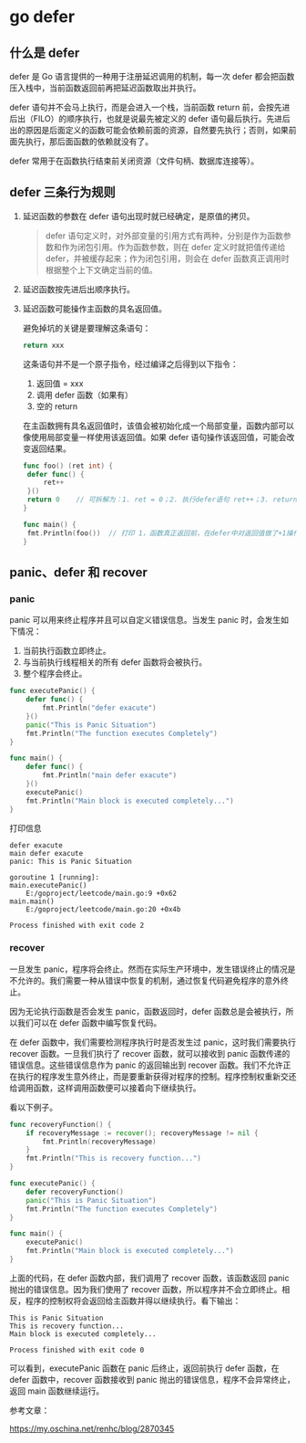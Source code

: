 # go defer

## 什么是 defer

defer 是 Go 语言提供的一种用于注册延迟调用的机制，每一次 defer 都会把函数压入栈中，当前函数返回前再把延迟函数取出并执行。

defer 语句并不会马上执行，而是会进入一个栈，当前函数 return 前，会按先进后出（FILO）的顺序执行，也就是说最先被定义的 defer 语句最后执行。先进后出的原因是后面定义的函数可能会依赖前面的资源，自然要先执行；否则，如果前面先执行，那后面函数的依赖就没有了。

defer 常用于在函数执行结束前关闭资源（文件句柄、数据库连接等）。

## defer 三条行为规则

1. 延迟函数的参数在 defer 语句出现时就已经确定，是原值的拷贝。

   > defer 语句定义时，对外部变量的引用方式有两种，分别是作为函数参数和作为闭包引用。作为函数参数，则在 defer 定义时就把值传递给 defer，并被缓存起来；作为闭包引用，则会在 defer 函数真正调用时根据整个上下文确定当前的值。

2. 延迟函数按先进后出顺序执行。

3. 延迟函数可能操作主函数的具名返回值。

   避免掉坑的关键是要理解这条语句：

   ```go
   return xxx
   ```

   这条语句并不是一个原子指令，经过编译之后得到以下指令：

   1. 返回值 = xxx
   2. 调用 defer 函数（如果有）
   3. 空的 return

   在主函数拥有具名返回值时，该值会被初始化成一个局部变量，函数内部可以像使用局部变量一样使用该返回值。如果 defer 语句操作该返回值，可能会改变返回结果。

   ```go
   func foo() (ret int) {
   	defer func() {
   		ret++
   	}()
   	return 0	// 可拆解为：1. ret = 0；2. 执行defer语句 ret++；3. return
   }
   
   func main() {
   	fmt.Println(foo())	// 打印 1，函数真正返回前，在defer中对返回值做了+1操作
   }
   ```

   

## panic、defer 和 recover

### panic

panic 可以用来终止程序并且可以自定义错误信息。当发生 panic 时，会发生如下情况：

1. 当前执行函数立即终止。
2. 与当前执行线程相关的所有 defer 函数将会被执行。
3. 整个程序会终止。

```go
func executePanic() {
	defer func() {
		fmt.Println("defer exacute")
	}()
	panic("This is Panic Situation")
	fmt.Println("The function executes Completely")
}

func main() {
	defer func() {
		fmt.Println("main defer exacute")
	}()
	executePanic()
	fmt.Println("Main block is executed completely...")
}
```

打印信息

```
defer exacute
main defer exacute
panic: This is Panic Situation

goroutine 1 [running]:
main.executePanic()
	E:/goproject/leetcode/main.go:9 +0x62
main.main()
	E:/goproject/leetcode/main.go:20 +0x4b

Process finished with exit code 2
```

### recover

一旦发生 panic，程序将会终止。然而在实际生产环境中，发生错误终止的情况是不允许的。我们需要一种从错误中恢复的机制，通过恢复代码避免程序的意外终止。

因为无论执行函数是否会发生 panic，函数返回时，defer 函数总是会被执行，所以我们可以在 defer 函数中编写恢复代码。

在 defer 函数中，我们需要检测程序执行时是否发生过 panic，这时我们需要执行 recover 函数。一旦我们执行了 recover 函数，就可以接收到 panic 函数传递的错误信息。这些错误信息作为 panic 的返回输出到 recover 函数。我们不允许正在执行的程序发生意外终止，而是要重新获得对程序的控制。程序控制权重新交还给调用函数，这样调用函数便可以接着向下继续执行。

看以下例子。

```go
func recoveryFunction() {
    if recoveryMessage := recover(); recoveryMessage != nil {
        fmt.Println(recoveryMessage)
    }
    fmt.Println("This is recovery function...")
}

func executePanic() {
    defer recoveryFunction()
    panic("This is Panic Situation")
    fmt.Println("The function executes Completely")
}

func main() {
    executePanic()
    fmt.Println("Main block is executed completely...")
}
```

上面的代码，在 defer 函数内部，我们调用了 recover 函数，该函数返回 panic 抛出的错误信息。因为我们使用了 recover 函数，所以程序并不会立即终止。相反，程序的控制权将会返回给主函数并得以继续执行。看下输出：

```
This is Panic Situation
This is recovery function...
Main block is executed completely...

Process finished with exit code 0
```

可以看到，executePanic 函数在 panic 后终止，返回前执行 defer 函数，在 defer 函数中，recover 函数接收到 panic 抛出的错误信息，程序不会异常终止，返回 main 函数继续运行。



参考文章：

https://my.oschina.net/renhc/blog/2870345